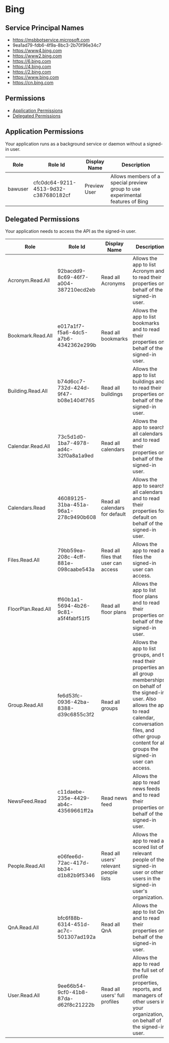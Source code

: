 # Bing
## Service Principal Names
- https://msbbotservice.microsoft.com
- 9ea1ad79-fdb6-4f9a-8bc3-2b70f96e34c7
- https://www4.bing.com
- https://www2.bing.com
- https://6.bing.com
- https://4.bing.com
- https://2.bing.com
- https://www.bing.com
- https://cn.bing.com

 ## Permissions
- [Application Permissions](#application-permissions)
- [Delegated Permissions](#delegated-permissions)

## Application Permissions
Your application runs as a background service or daemon without a signed-in user.

| Role | Role Id | Display Name | Description |
|---|---|---|---|
| bawuser | cfc0dc64-9211-4513-9d32-c387680182cf | Preview User | Allows members of a special preview group to use experimental features of Bing |

## Delegated Permissions
Your application needs to access the API as the signed-in user. 

| Role | Role Id | Display Name | Description |
|---|---|---|---|
| Acronym.Read.All | 92bacdd9-8c69-46f7-a004-387210ecd2eb | Read all Acronyms | Allows the app to list Acronym and to read their properties on behalf of the signed-in user.  |
| Bookmark.Read.All | e017a1f7-f5a6-4dc5-a7b6-4342362e299b | Read all bookmarks | Allows the app to list bookmarks and to read their properties on behalf of the signed-in user.  |
| Building.Read.All | b74d6cc7-732d-424d-9f47-b08e1404f765 | Read all buildings | Allows the app to list buildings and to read their properties on behalf of the signed-in user.  |
| Calendar.Read.All | 73c5d1d0-1ba7-4978-ad4c-32f0a8a1a9ed | Read all calendars | Allows the app to search all calendars and to read their properties on behalf of the signed-in user.  |
| Calendars.Read | 46089125-31ba-451a-96a1-278c9490b608 | Read all calendars for default | Allows the app to search all calendars and to read their properties  for default on behalf of the signed-in user.  |
| Files.Read.All | 79bb59ea-208c-4cff-881e-098caabe543a | Read all files that user can access | Allows the app to read all files the signed-in user can access. |
| FloorPlan.Read.All | ff60b1a1-5694-4b26-9c81-a5f4fabf51f5 | Read all floor plans | Allows the app to list floor plans and to read their properties on behalf of the signed-in user.  |
| Group.Read.All | fe6d53fc-0936-42ba-8388-d39c6855c3f2 | Read all groups | Allows the app to list groups, and to read their properties and all group memberships on behalf of the signed-in user.  Also allows the app to read calendar, conversations, files, and other group content for all groups the signed-in user can access. |
| NewsFeed.Read | c11daebe-235e-4429-ab4c-43569661ff2a | Read news feed | Allows the app to read news feeds and to read their properties on behalf of the signed-in user.  |
| People.Read.All | e06fee6d-72ac-417d-bb34-d1b82b9f5346 | Read all users' relevant people lists | Allows the app to read a scored list of relevant people of the signed-in user or other users in the signed-in user's organization.  |
| QnA.Read.All | bfc6f88b-6314-451d-ac7c-501307ad192a | Read all QnA | Allows the app to list QnA and to read their properties on behalf of the signed-in user.  |
| User.Read.All | 9ee66b54-9cf0-41b8-87da-d62f8c21222b | Read all users' full profiles | Allows the app to read the full set of profile properties, reports, and managers of other users in your organization, on behalf of the signed-in user. |

